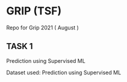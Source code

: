 # GRIP (TSF)
Repo for Grip 2021 ( August )

## TASK 1
Prediction using Supervised ML

Dataset used: Prediction using Supervised ML
